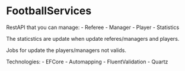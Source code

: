 # FootballServices

RestAPI that you can manage:
	- Referee
	- Manager
	- Player
	- Statistics

The staticstics are update when update referes/managers and players.
	
Jobs for update the players/managers not valids.
	
Technologies:
	- EFCore
	- Automapping
	- FluentValidation
	- Quartz
